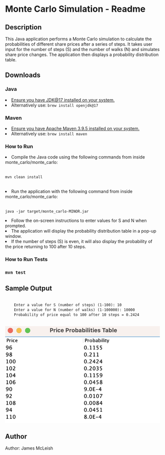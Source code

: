 <html>
</head>
    <h1>Monte Carlo Simulation - Readme</h1>
    <h2>Description</h2>
    <p>This Java application performs a Monte Carlo simulation to calculate the probabilities of different share prices after a series of steps. It takes user input for the number of steps (S) and the number of walks (N) and simulates share price changes. The application then displays a probability distribution table.</p>
    <h2>Downloads</h2>
        <h3> Java </h3>
        <li><a href="https://www.oracle.com/uk/java/technologies/downloads/" >Ensure you have JDK@17 installed on your system.</a></li>
        <li>Alternatively use: <code>brew install openjdk@17</code> </br> </li> 
        <h3> Maven </h3>
        <li><a href="https://maven.apache.org/install.html">Ensure you have Apache Maven 3.9.5 installed on your system. </a></li>
        <li>Alternatively use: <code>brew install maven</code></li>
    <h3>How to Run </h3>
        <li>Compile the Java code using the following commands from inside monte_carlo/monte_carlo:</li> <br>
        <pre><code>mvn clean install</code></pre> <br>
        <li>Run the application with the following command from inside monte_carlo/monte_carlo:</li> <br>
        <pre><code>java -jar target/monte_carlo-MINOR.jar</code></pre>
        <li>Follow the on-screen instructions to enter values for S and N when prompted.</li>
        <li>The application will display the probability distribution table in a pop-up window.</li>
        <li>If the number of steps (S) is even, it will also display the probability of the price returning to 100 after 10 steps.</li>
    <h3>How to Run Tests<h3>
        <pre><code>mvn test</code></pre>
    <h2>Sample Output</h2>
    <pre><code>
    Enter a value for S (number of steps) (1-100): 10
    Enter a value for N (number of walks) (1-100000): 10000
    Probability of price equal to 100 after 10 steps = 0.2424
    </code></pre>
    <img src="price_probabilities_table.png">
    <h2>Author</h2>
    <p>Author: James McLeish</p>
</html>
